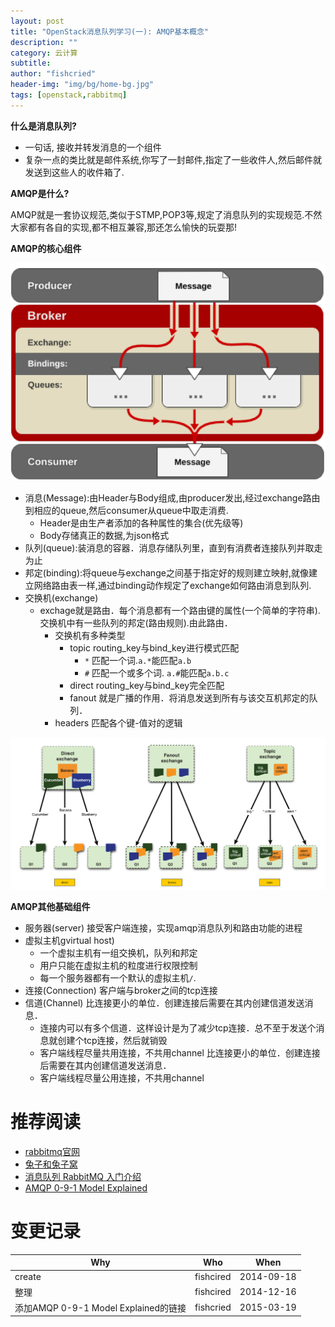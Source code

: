 ```yaml
---
layout: post
title: "OpenStack消息队列学习(一): AMQP基本概念"
description: ""
category: 云计算
subtitle:
author: "fishcried"
header-img: "img/bg/home-bg.jpg"
tags: [openstack,rabbitmq]
---
```


**什么是消息队列?**

- 一句话, 接收并转发消息的一个组件
- 复杂一点的类比就是邮件系统,你写了一封邮件,指定了一些收件人,然后邮件就发送到这些人的收件箱了.

**AMQP是什么?**

AMQP就是一套协议规范,类似于STMP,POP3等,规定了消息队列的实现规范.不然大家都有各自的实现,都不相互兼容,那还怎么愉快的玩耍那!

**AMQP的核心组件**

![amqp](/img/rabbitmq.png)

- 消息(Message):由Header与Body组成,由producer发出,经过exchange路由到相应的queue,然后consumer从queue中取走消费.
  - Header是由生产者添加的各种属性的集合(优先级等)
  - Body存储真正的数据,为json格式
- 队列(queue):装消息的容器．消息存储队列里，直到有消费者连接队列并取走为止
- 邦定(binding):将queue与exchange之间基于指定好的规则建立映射,就像建立网络路由表一样,通过binding动作规定了exchange如何路由消息到队列.
- 交换机(exchange)
  - exchage就是路由．每个消息都有一个路由键的属性(一个简单的字符串).交换机中有一些队列的邦定(路由规则).由此路由．
	- 交换机有多种类型
		- topic  routing_key与bind_key进行模式匹配
			- `*` 匹配一个词.`a.*`能匹配`a.b`
			- `#` 匹配一个或多个词. `a.#`能匹配`a.b.c`
		- direct routing_key与bind_key完全匹配
		- fanout 就是广播的作用．将消息发送到所有与该交互机邦定的队列．
    - headers 匹配各个键-值对的逻辑

![rabbit exchange](/img/rabbit_exchange.png)

**AMQP其他基础组件**

- 服务器(server) 接受客户端连接，实现amqp消息队列和路由功能的进程
- 虚拟主机gvirtual host)
	- 一个虚拟主机有一组交换机，队列和邦定
	- 用户只能在虚拟主机的粒度进行权限控制
	- 每一个服务器都有一个默认的虚拟主机`/`. 
- 连接(Connection) 客户端与broker之间的tcp连接
- 信道(Channel) 比连接更小的单位．创建连接后需要在其内创建信道发送消息．
    - 连接内可以有多个信道．这样设计是为了减少tcp连接．总不至于发送个消息就创建个tcp连接，然后就销毁
    - 客户端线程尽量共用连接，不共用channel 比连接更小的单位．创建连接后需要在其内创建信道发送消息．
	- 客户端线程尽量公用连接，不共用channel


# 推荐阅读

- [rabbitmq官网](http://www.rabbitmq.com/features.html)
- [兔子和兔子窝](http://blog.ftofficer.com/2010/03/translation-rabbitmq-python-rabbits-and-warrens/)
- [消息队列 RabbitMQ 入门介绍](http://www.ityen.com/archives/578)
- [AMQP 0-9-1 Model Explained](https://www.rabbitmq.com/tutorials/amqp-concepts.html)

# 变更记录

|Why | Who | When |
|----|-----|------|
|create|fishcired|2014-09-18|
|整理|fishcired|2014-12-16 |
|添加AMQP 0-9-1 Model Explained的链接| fishcried | 2015-03-19 |
